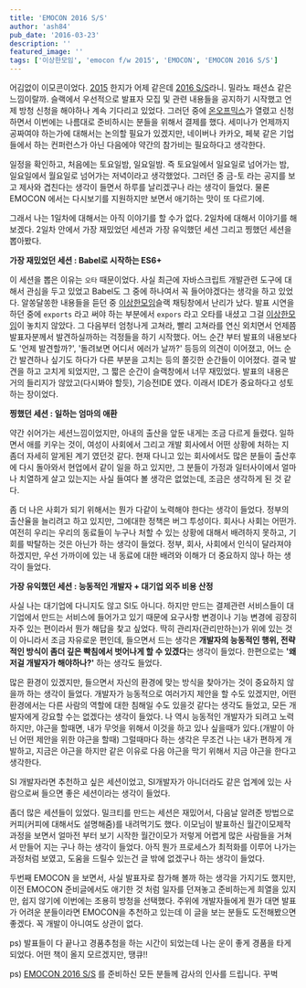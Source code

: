 ```yaml
---
title: 'EMOCON 2016 S/S'
author: 'ash84'
pub_date: '2016-03-23'
description: ''
featured_image: ''
tags: ['이상한모임', 'emocon f/w 2015', 'EMOCON', 'EMOCON 2016 S/S']
---
```


어김없이 이모콘이었다. [2015](http://ash84.net/2015/10/28/about-plate/) 한지가 어제 같은데 [2016 S/S](http://emocon.weirdx.io/2016ss/)라니. 밀라노 패션쇼 같은 느낌이랄까. 슬랙에서 우선적으로 발표자 모집 및 관련 내용들을 공지하기 시작했고 언제 방청 신청을 해야하나 계속 기다리고 있었다. 그러던 중에 [온오프믹스](http://onoffmix.com/event/63231)가 열렸고 신청하면서 이번에는 나름대로 준비하시는 분들을 위해서 결제를 했다. 세미나가 언제까지 공짜여야 하는가에 대해서는 논의할 필요가 있겠지만, 네이버나 카카오, 페북 같은 기업들에서 하는 컨퍼런스가 아닌 다음에야 약간의 참가비는 필요하다고 생각한다. 

일정을 확인하고, 처음에는 토요일밤, 일요일밤. 즉 토요일에서 일요일로 넘어가는 밤, 일요일에서 월요일로 넘어가는 저녁이라고 생각했었다. 그러던 중 금-토 라는 공지를 보고 제사와 겹친다는 생각이 들면서 하루를 날리겠구나 라는 생각이 들었다. 물론 EMOCON 에서는 다시보기를 지원하지만 보면서 애기하는 맛이 또 다르기에. 

그래서 나는 1일차에 대해서는 아직 이야기를 할 수가 없다. 2일차에 대해서 이야기를 해보겠다. 2일차 안에서 가장 재밌었던 세션과 가장 유익했던 세션 그리고 찡했던 세션을 뽑아봤다.


**가장 재밌었던 세션 : Babel로 시작하는 ES6+**

이 세션을 뽑은 이유는 `오타` 때문이었다. 사실 최근에 자바스크립트 개발관련 도구에 대해서 관심을 두고 있었고 Babel도 그 중에 하나여서 꼭 들어야겠다는 생각을 하고 있었다. 알쏭달쏭한 내용들을 듣던 중  [이상한모임](http://blog.weirdx.io/)슬랙 채팅창에서 난리가 났다. 발표 시연을 하던 중에 `exports` 라고 써야 하는 부분에서 `expors` 라고 오타를 내셨고 그걸 [이상한모임](http://blog.weirdx.io/)이 놓치지 않았다. 그 다음부터 엄청나게 고쳐라, 빨리 고쳐라를 연신 외치면서 언제쯤 발표자분께서 발견하실까하는 걱정들을 하기 시작했다. 어느 순간 부터 발표의 내용보다도 '언제 발견할까?', '돌려보면 어디서 에러가 날까?' 등등의 의견이 이어졌고, 어느 순간 발견하나 싶기도 하다가 다른 부분을 고치는 등의 쫄깃한 순간들이 이어졌다. 결국 발견을 하고 고치게 되었지만, 그 짧은 순간이 슬랙창에서 너무 재밌었다. 발표의 내용은 거의 들리지가 않았고(다시봐야 할듯), 기승전IDE 였다. 이래서 IDE가 중요하다고 성토하는 장이었다. 


**찡했던 세션 : 일하는 엄마의 애환**

약간 쉬어가는 세션느낌이었지만, 아내의 출산을 앞둔 내게는 조금 다르게 들렸다. 일하면서 애를 키우는 것이, 여성이 사회에서 그리고 개발 회사에서 어떤 상황에 처하는 지 좀더 자세히 알게된 계기 였던것 같다. 현재 다니고 있는 회사에서도 많은 분들이 출산후에 다시 돌아와서 현업에서 같이 일을 하고 있지만, 그 분들이 가정과 일터사이에서 얼마나 치열하게 살고 있는지는 사실 들여다 볼 생각은 없었는데, 조금은 생각하게 된 것 같다. 

좀 더 나은 사회가 되기 위해서는 뭔가 다같이 노력해야 한다는 생각이 들었다. 정부의 출산율을 늘리려고 하고 있지만, 그에대한 정책은 버그 투성이다. 회사나 사회는 어떤가. 여전히 우리는 우리의 동료들이 누구나 처할 수 있는 상황에 대해서 배려하지 못하고, 기회를 박탈하는 것은 아닌가 하는 생각이 들었다. 정부, 회사, 사회에서 인식이 달라져야 하겠지만, 우선 가까이에 있는 내 동료에 대한 배려와 이해가 더 중요하지 않나 하는 생각이 들었다. 

**가장 유익했던 세션 : 능동적인 개발자 + 대기업 외주 비용 산정** 

사실 나는 대기업에 다니지도 않고 SI도 아니다. 하지만 만드는 결제관련 서비스들이 대기업에서 만드는 서비스에 들어가고 있기 때문에 요구사항 변경이나 기능 변경에 굉장히 자주 있는 편이라서 뭔가 해답을 찾고 싶었다. 딱히 관리자(관리만하는)가 위에 있는 것이 아니라서 조금 자유로운 편인데, 들으면서 드는 생각은 **개발자의 능동적인 행위, 전략적인 방식이 좀더 깊은 빡침에서 벗어나게 할 수 있겠다**는 생각이 들었다. 한편으로는 **'왜 저걸 개발자가 해야하나?'** 하는 생각도 들었다. 

많은 환경이 있겠지만, 들으면서 자신의 환경에 맞는 방식을 찾아가는 것이 중요하지 않을까 하는 생각이 들었다. 개발자가 능동적으로 여러가지 제안을 할 수도 있겠지만, 어떤 환경에서는 다른 사람의 역할에 대한 침해일 수도 있을것 같다는 생각도 들었고, 모든 개발자에게 강요할 수는 없겠다는 생각이 들었다. 나 역시 능동적인 개발자가 되려고 노력하지만, 야근을 할때면, 내가 무엇을 위해서 이것을 하고 있나 싶을때가 있다.(개발이 아닌 어떤 제안을 위한 야근을 할때) 그럴때마다 하는 생각은 무조건 나는 내가 편하게 개발하고, 지금은 야근을 하지만 같은 이유로 다음 야근을 막기 위해서 지금 야근을 한다고 생각한다. 

SI 개발자라면 추천하고 싶은 세션이었고, SI개발자가 아니더라도 같은 업계에 있는 사람으로써 들으면 좋은 세션이라는 생각이 들었다. 

좀더 많은 세션들이 있었다. 밀크티를 만드는 세션은 재밌어서, 다음날 알려준 방법으로 커피(커피에 대해서도 설명해줌)를 내려먹기도 했다. 이모님이 발표하신 월간이모제작과정을 보면서 얼마전 부터 보기 시작한 월간이모가 저렇게 어렵게 많은 사람들을 거쳐서 만들어 지는 구나 하는 생각이 들었다. 아직 뭔가 프로세스가 최적화를 이루어 나가는 과정처럼 보였고, 도움을 드릴수 있는건 글 밖에 없겠구나 하는 생각이 들었다. 

두번째 EMOCON 을 보면서, 사실 발표자로 참가해 볼까 하는 생각을 가지기도 했지만, 이전 EMOCON 준비글에서도 애기한 것 처럼 일자를 던져놓고 준비하는게 희열을 있지만, 쉽지 않기에 이번에는 조용히 방청을 선택했다. 주위에 개발자들에게 뭔가 대면 발표가 어려운 분들이라면 EMOCON을 추천하고 있는데 이 글을 보는 분들도 도전해봤으면 좋겠다. 꼭 개발이 아니여도 상관이 없다. 

ps) 발표들이 다 끝나고 경품추첨을 하는 시간이 되었는데 나는 운이 좋게 경품을 타게 되었다. 어떤 책이 올지 모르겠지만, 땡큐!!

ps) [EMOCON 2016 S/S](http://emocon.weirdx.io/2016ss/) 를 준비하신 모든 분들께 감사의 인사를 드립니다. 꾸벅
